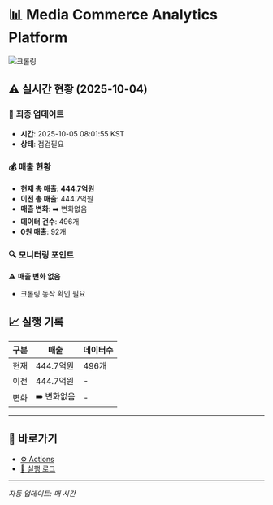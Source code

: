 # 📊 Media Commerce Analytics Platform

![크롤링](https://img.shields.io/badge/크롤링-점검필요-yellow)

## ⚠️ 실시간 현황 (2025-10-04)

### 📍 최종 업데이트
- **시간**: 2025-10-05 08:01:55 KST
- **상태**: 점검필요

### 💰 매출 현황
- **현재 총 매출**: **444.7억원**
- **이전 총 매출**: 444.7억원
- **매출 변화**: ➡️ 변화없음
- **데이터 건수**: 496개
- **0원 매출**: 92개

### 🔍 모니터링 포인트

⚠️ **매출 변화 없음**
- 크롤링 동작 확인 필요


## 📈 실행 기록

| 구분 | 매출 | 데이터수 |
|------|------|----------|
| 현재 | 444.7억원 | 496개 |
| 이전 | 444.7억원 | - |
| 변화 | ➡️ 변화없음 | - |

---

## 🔗 바로가기

- [⚙️ Actions](../../actions)
- [📝 실행 로그](../../actions/workflows/daily_scraping.yml)

---

*자동 업데이트: 매 시간*
